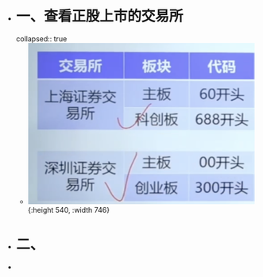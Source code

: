 - # 一、查看正股上市的交易所
  collapsed:: true
	- ![image.png](../assets/image_1668948144868_0.png){:height 540, :width 746}
- # 二、
-
